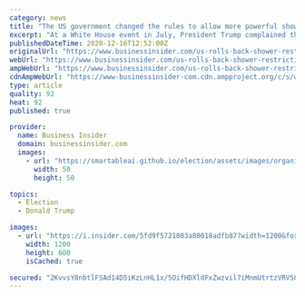 ```yaml
---
category: news
title: "The US government changed the rules to allow more powerful showers after Trump complained about not getting enough water to wash his hair"
excerpt: "At a White House event in July, President Trump complained that showers weren't providing enough water for him to properly wash his hair."
publishedDateTime: 2020-12-16T12:52:00Z
originalUrl: "https://www.businessinsider.com/us-rolls-back-shower-restrictions-after-trump-complained-2020-12"
webUrl: "https://www.businessinsider.com/us-rolls-back-shower-restrictions-after-trump-complained-2020-12"
ampWebUrl: "https://www.businessinsider.com/us-rolls-back-shower-restrictions-after-trump-complained-2020-12?amp"
cdnAmpWebUrl: "https://www-businessinsider-com.cdn.ampproject.org/c/s/www.businessinsider.com/us-rolls-back-shower-restrictions-after-trump-complained-2020-12?amp"
type: article
quality: 92
heat: 92
published: true

provider:
  name: Business Insider
  domain: businessinsider.com
  images:
    - url: "https://smartableai.github.io/election/assets/images/organizations/businessinsider.com-50x50.jpg"
      width: 50
      height: 50

topics:
  - Election
  - Donald Trump

images:
  - url: "https://i.insider.com/5fd9f5721803a80018adfb87?width=1200&format=jpeg"
    width: 1200
    height: 600
    isCached: true

secured: "2KvvsY8nbtlFSAd14D5iKzLnHL1x/5OifHDXldFxZwzvil7iMnmUtrtzVRVSCg4M36K9XOw0DZIUmQVcFgLnxSw985rlkio4nmtQBTe4qDAWUHTvGMq6IFpklarNNG1s0XjF4qPMXLN52A9qW7RuP6CS/4M/rGuDnPchgUJQcjnKXqJmKBbjEgE5G3l/JMr8YMPqFl+ESk7h+j9f7p/JJ2Cmcr9zmh1e03yXsa8cWrAXAWXh8daRQ9AEdM/gP5eody+3/0HDFhkMnqc13VpQSdbQqZGSRkSGQiJvioywpbRKcoBqdJR4F5pLsgd13hVZPV4olW6UeZGn0siFjpxZHDKTYodIaegl4N4NTqWVW4c=;nYVZZiPmMmSOPBFUsAmuUA=="
---
```


